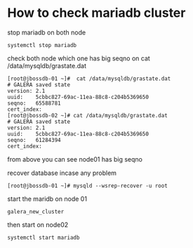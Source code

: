 # How to check mariadb cluster

stop mariadb on both node
```
systemctl stop mariadb
```
check both node which one has big seqno on cat /data/mysqldb/grastate.dat
```
[root@jbossdb-01 ~]#  cat /data/mysqldb/grastate.dat
# GALERA saved state
version: 2.1
uuid:    5cbbc827-69ac-11ea-88c8-c204b5369650
seqno:   65588781
cert_index:
[root@jbossdb-02 ~]# cat /data/mysqldb/grastate.dat
# GALERA saved state
version: 2.1
uuid:    5cbbc827-69ac-11ea-88c8-c204b5369650
seqno:   61284394
cert_index:
```
from above you can see node01 has big seqno

recover database incase any problem 
```
[root@jbossdb-01 ~]# mysqld --wsrep-recover -u root
```
start the maridb on node 01 
```
galera_new_cluster
```
then start on node02
```
systemctl start mariadb
```
